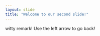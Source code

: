 ```yaml
---
layout: slide
title: "Welcome to our second slide!"
---
```

witty remark!
Use the left arrow to go back!
